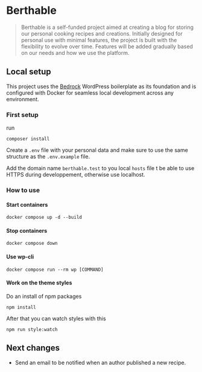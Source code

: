 # Berthable

> Berthable is a self-funded project aimed at creating a blog for storing our personal cooking recipes and creations. Initially designed for personal use with minimal features, the project is built with the flexibility to evolve over time. Features will be added gradually based on our needs and how we use the platform.

## Local setup

This project uses the [Bedrock](https://roots.io/bedrock/) WordPress boilerplate as its foundation and is configured with Docker for seamless local development across any environment.

### First setup

run

```
composer install
```

Create a `.env` file with your personal data and make sure to use the same structure as the `.env.example` file.

Add the domain name `berthable.test` to you local `hosts` file t be able to use HTTPS during developpement, otherwise use localhost.

### How to use

#### Start containers

```
docker compose up -d --build
```

#### Stop containers

```
docker compose down
```

#### Use wp-cli

```
docker compose run --rm wp [COMMAND]
```

#### Work on the theme styles

Do an install of npm packages

```
npm install
```

After that you can watch styles with this

```
npm run style:watch
```

## Next changes

- Send an email to be notified when an author published a new recipe.